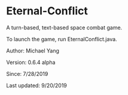 # Eternal-Conflict
A turn-based, text-based space combat game.

To launch the game, run EternalConflict.java.

Author: Michael Yang

Version: 0.6.4 alpha

Since: 7/28/2019

Last updated: 9/20/2019

